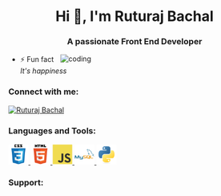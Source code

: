 <h1 align="center">Hi 👋, I'm Ruturaj Bachal </h1>
<h3 align="center">A passionate Front End Developer </h3>

<img align="right" alt="coding" width="400" src="https://www.darwinrecruitment.com/wp-content/uploads/2021/10/About-us-Temp-to-Perm.gif">



- ⚡ Fun fact *It's happiness*

<h3 align="left">Connect with me:</h3>
<p align="left">
<a href="https://www.linkedin.com/in/ruturaj-bachal-054055243/" target="blank"><img align="center" src="https://raw.githubusercontent.com/rahuldkjain/github-profile-readme-generator/master/src/images/icons/Social/linked-in-alt.svg" alt="Ruturaj Bachal" height="30" width="40" /></a>


<h3 align="left">Languages and Tools:</h3>
<p align="left"> </a> <a href="https://www.w3schools.com/css/" target="_blank" rel="noreferrer"> <img src="https://raw.githubusercontent.com/devicons/devicon/master/icons/css3/css3-original-wordmark.svg" alt="css3" width="40" height="40"/> </a> <a href="https://www.w3.org/html/" target="_blank" rel="noreferrer"> <img src="https://raw.githubusercontent.com/devicons/devicon/master/icons/html5/html5-original-wordmark.svg" alt="html5" width="40" height="40"/> </a> <a href="https://developer.mozilla.org/en-US/docs/Web/JavaScript" target="_blank" rel="noreferrer"> <img src="https://raw.githubusercontent.com/devicons/devicon/master/icons/javascript/javascript-original.svg" alt="javascript" width="40" height="40"/>  </a> <a href="https://www.mysql.com/" target="_blank" rel="noreferrer"> <img src="https://raw.githubusercontent.com/devicons/devicon/master/icons/mysql/mysql-original-wordmark.svg" alt="mysql" width="40" height="40"/> </a> <a href="https://www.python.org" target="_blank" rel="noreferrer"> <img src="https://raw.githubusercontent.com/devicons/devicon/master/icons/python/python-original.svg" alt="python" width="40" height="40"/> </a> </p>

<h3 align="left">Support:</h3>


<p>&nbsp;<link align="center" src="https://github.com/ruturajbachal" alt="Ruturaj Bachal" /></p>
